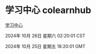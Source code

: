 # 学习中心 colearnhub
[学习中心](http://219.139.199.238:56308/colearnhub/)

2024年 10月 26日 星期六 02:20:01 CST

2024年 10月 25日 星期五 18:20:01 GMT
